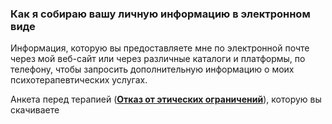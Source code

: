 ### Как я собираю вашу личную информацию в электронном виде

Информация, которую вы предоставляете мне по электронной почте через мой веб-сайт или через различные каталоги и платформы, по телефону, чтобы запросить дополнительную информацию о моих психотерапевтических услугах.

Анкета перед терапией (**[Отказ от этических ограничений](/disclaimer/)**), которую вы скачиваете
